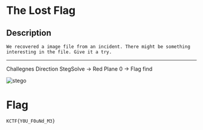 # The Lost Flag 

## Description
```
We recovered a image file from an incident. There might be something interesting in the file. Give it a try.
```

<hr>

Challegnes Direction
StegSolve -> Red Plane 0 -> Flag find

![stego](https://user-images.githubusercontent.com/84657474/150640910-df647547-64d3-4f27-a874-9f2526efab97.PNG)

# Flag
```KCTF{Y0U_F0uNd_M3}``` 
